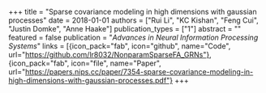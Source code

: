 +++
title = "Sparse covariance modeling in high dimensions with gaussian processes"
date = 2018-01-01
authors = ["Rui Li", "KC Kishan", "Feng Cui", "Justin Domke", "Anne Haake"]
publication_types = ["1"]
abstract = ""
featured = false
publication = "*Advances in Neural Information Processing Systems*"
links = [{icon_pack="fab", icon="github", name="Code", url="https://github.com/lr8032/NonparamSparseFA_GRNs"},
{icon_pack="fab", icon="file", name="Paper", url="https://papers.nips.cc/paper/7354-sparse-covariance-modeling-in-high-dimensions-with-gaussian-processes.pdf"}
+++

